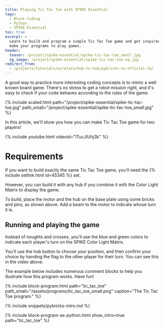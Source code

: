 ```yaml
---
title: Playing Tic Tac Toe with SPIKE Essential
tags:
  - Block Coding
  - Python
  - SPIKE Essential
toc: true
excerpt: >
  Learn to build and program a simple Tic Tac Toe game and get inspired to
  make your programs to play games.
header:
  teaser: /project/spike-essential/spike-tic-tac-toe_small.jpg
  og_image: /project/spike-essential/spike-tic-tac-toe-og.jpg
redirect_from:
  - /projects/tutorials/wireless/hub-to-hub/pybricks-to-official-fw/
---
```


A good way to practice more interesting coding concepts is to mimic a well
known board game. There's no stress to get a robot mission right, and it's
easy to check if your code behaves according to the rules of the game.

{% include scaled.html
  path="/project/spike-essential/spike-tic-tac-toe.jpg"
  path_small="/project/spike-essential/spike-tic-tac-toe_small.jpg"
%}

In this article, we'll show you how you can make Tic Tac Toe game for two
players!

{% include youtube.html videoid="lTucJIUhj3k" %}

# Requirements

If you want to build exactly the same Tic Tac Toe game, you'll need the
{% include setlink.html id=45345 %} set.

However, you can build it with any hub if you combine it with the Color Light
Matrix to display the game.

To build, place the motor and the hub on the base plate using some bricks and
pins, as shown above. Add a beam to the motor to indicate whose turn it is.

## Running and playing the game

Instead of noughts and crosses, you'll use the blue and green colors
to indicate each player's turn on the SPIKE Color Light Matrix.

You'll use the hub button to choose your position, and then confirm your choice
by handing the flag to the other player for their turn. You can see this in the
video above.

The example below includes numerous comment blocks to help you illustrate how
this program works. Have fun!

{% include block-program.html
path="tic_tac_toe"
path_small="/assets/programs/tic_tac_toe_small.png"
caption="The Tic Tac Toe program."
%}

{% include snippets/pybricks-intro.md %}

{%
  include block-program-as-python.html
  show_intro=true
  path="tic_tac_toe"
%}
